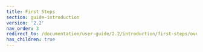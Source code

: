 ```yaml
---
title: First Steps
section: guide-introduction
version: '2.2'
nav_order: 3
redirect_to: /documentation/user-guide/2.2/introduction/first-steps/overview
has_children: true
---
```

